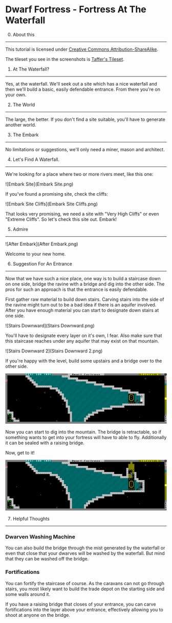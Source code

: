 Dwarf Fortress - Fortress At The Waterfall
==========================================


0. About this
-------------

This tutorial is licensed under [Creative Commons Attribution-ShareAlike](http://creativecommons.org/licenses/by-sa/4.0/).

The tileset you see in the screenshots is [Taffer's Tileset](http://www.bay12forums.com/smf/index.php?topic=107924.0).


1. At The Waterfall?
--------------------

Yes, at the waterfall. We'll seek out a site which has a nice waterfall and
then we'll build a basic, easily defendable entrance. From there you're on
your own.


2. The World
------------

The large, the better. If you don't find a site suitable, you'll have
to generate another world.


3. The Embark
-------------

No limitations or suggestions, we'll only need a miner, mason and architect.


4. Let's Find A Waterfall.
--------------------------

We're looking for a place where two or more rivers meet, like this one:

![Embark Site](Embark Site.png)

If you've found a promising site, check the cliffs:

![Embark Site Cliffs](Embark Site Cliffs.png)

That looks very promising, we need a site with "Very High Cliffs" or
even "Extreme Cliffs". So let's check this site out. Embark!


5. Admire
---------

![After Embark](After Embark.png)

Welcome to your new home.


6. Suggestion For An Entrance
-----------------------------

Now that we have such a nice place, one way is to build a staircase down on
one side, bridge the ravine with a bridge and dig into the other side.
The pros for such an approach is that the entrance is easily defendable.

First gather raw material to build down stairs. Carving stairs into the side
of the ravine might turn out to be a bad idea if there is an aquifer involved.
After you have enough material you can start to designate down stairs at one
side.

![Stairs Downward](Stairs Downward.png)

You'll have to designate every layer on it's own, I fear. Also make sure that
this staircase reaches under any aquifer that may exist on that mountain.

![Stairs Downward 2](Stairs Downward 2.png)

If you're happy with the level, build some upstairs and a bridge over to the other side.

![Bridge](Bridge.png)

Now you can start to dig into the mountain. The bridge is retractable, so if
something wants to get into your fortress will have to able to fly. Additionally
it can be sealed with a raising bridge.

Now, get to it!

![Dig](Dig.png)


7. Helpful Thoughts
-------------------

### Dwarven Washing Machine

You can also build the bridge through the mist generated by the waterfall or
even that close that your dwarves will be washed by the waterfall. But mind
that they can be washed off the bridge.


### Fortifications

You can fortify the staircase of course. As the caravans can not go through
stairs, you most likely want to build the trade depot on the starting side and
some walls around it.

If you have a raising bridge that closes of your entrance, you can carve
fortifications into the layer above your entrance, effectively allowing you
to shoot at anyone on the bridge.

